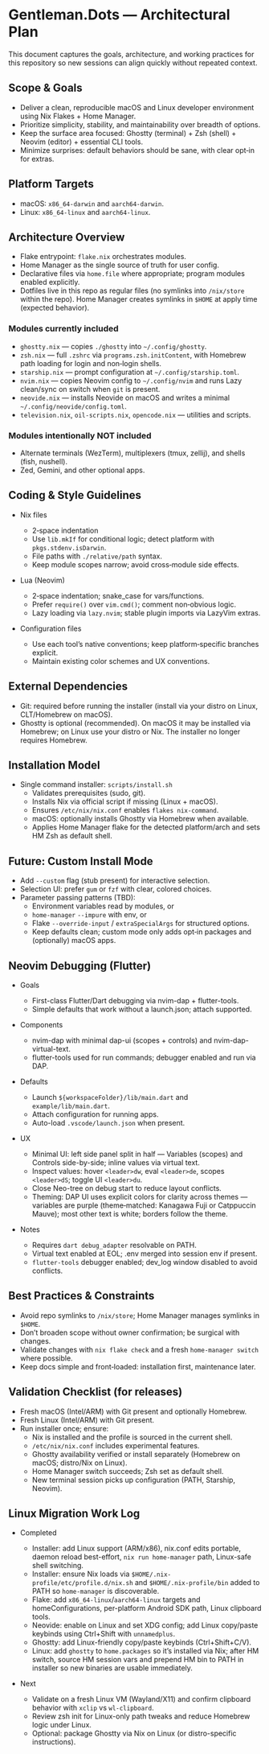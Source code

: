# Gentleman.Dots — Architectural Plan

This document captures the goals, architecture, and working practices for this repository so new sessions can align quickly without repeated context.

## Scope & Goals

- Deliver a clean, reproducible macOS and Linux developer environment using Nix Flakes + Home Manager.
- Prioritize simplicity, stability, and maintainability over breadth of options.
- Keep the surface area focused: Ghostty (terminal) + Zsh (shell) + Neovim (editor) + essential CLI tools.
- Minimize surprises: default behaviors should be sane, with clear opt‑in for extras.

## Platform Targets

- macOS: `x86_64-darwin` and `aarch64-darwin`.
- Linux: `x86_64-linux` and `aarch64-linux`.

## Architecture Overview

- Flake entrypoint: `flake.nix` orchestrates modules.
- Home Manager as the single source of truth for user config.
- Declarative files via `home.file` where appropriate; program modules enabled explicitly.
- Dotfiles live in this repo as regular files (no symlinks into `/nix/store` within the repo). Home Manager creates symlinks in `$HOME` at apply time (expected behavior).

### Modules currently included

- `ghostty.nix` — copies `./ghostty` into `~/.config/ghostty`.
- `zsh.nix` — full `.zshrc` via `programs.zsh.initContent`, with Homebrew path loading for login and non‑login shells.
- `starship.nix` — prompt configuration at `~/.config/starship.toml`.
- `nvim.nix` — copies Neovim config to `~/.config/nvim` and runs Lazy clean/sync on switch when `git` is present.
- `neovide.nix` — installs Neovide on macOS and writes a minimal `~/.config/neovide/config.toml`.
- `television.nix`, `oil-scripts.nix`, `opencode.nix` — utilities and scripts.

### Modules intentionally NOT included

- Alternate terminals (WezTerm), multiplexers (tmux, zellij), and shells (fish, nushell).
- Zed, Gemini, and other optional apps.

## Coding & Style Guidelines

- Nix files
  - 2‑space indentation
  - Use `lib.mkIf` for conditional logic; detect platform with `pkgs.stdenv.isDarwin`.
  - File paths with `./relative/path` syntax.
  - Keep module scopes narrow; avoid cross‑module side effects.

- Lua (Neovim)
  - 2‑space indentation; snake_case for vars/functions.
  - Prefer `require()` over `vim.cmd()`; comment non‑obvious logic.
  - Lazy loading via `lazy.nvim`; stable plugin imports via LazyVim extras.

- Configuration files
  - Use each tool’s native conventions; keep platform‑specific branches explicit.
  - Maintain existing color schemes and UX conventions.

## External Dependencies

- Git: required before running the installer (install via your distro on Linux, CLT/Homebrew on macOS).
- Ghostty is optional (recommended). On macOS it may be installed via Homebrew; on Linux use your distro or Nix. The installer no longer requires Homebrew.

## Installation Model

- Single command installer: `scripts/install.sh`
  - Validates prerequisites (sudo, git).
  - Installs Nix via official script if missing (Linux + macOS).
  - Ensures `/etc/nix/nix.conf` enables `flakes nix-command`.
  - macOS: optionally installs Ghostty via Homebrew when available.
  - Applies Home Manager flake for the detected platform/arch and sets HM Zsh as default shell.

## Future: Custom Install Mode

- Add `--custom` flag (stub present) for interactive selection.
- Selection UI: prefer `gum` or `fzf` with clear, colored choices.
- Parameter passing patterns (TBD):
  - Environment variables read by modules, or
  - `home-manager` `--impure` with env, or
  - Flake `--override-input` / `extraSpecialArgs` for structured options.
  - Keep defaults clean; custom mode only adds opt‑in packages and (optionally) macOS apps.

## Neovim Debugging (Flutter)

- Goals
  - First-class Flutter/Dart debugging via nvim-dap + flutter-tools.
  - Simple defaults that work without a launch.json; attach supported.

- Components
  - nvim-dap with minimal dap-ui (scopes + controls) and nvim-dap-virtual-text.
  - flutter-tools used for run commands; debugger enabled and run via DAP.

- Defaults
  - Launch `${workspaceFolder}/lib/main.dart` and `example/lib/main.dart`.
  - Attach configuration for running apps.
  - Auto-load `.vscode/launch.json` when present.

- UX
  - Minimal UI: left side panel split in half — Variables (scopes) and Controls side-by-side; inline values via virtual text.
  - Inspect values: hover `<leader>dw`, eval `<leader>de`, scopes `<leader>dS`; toggle UI `<leader>du`.
  - Close Neo-tree on debug start to reduce layout conflicts.
  - Theming: DAP UI uses explicit colors for clarity across themes — variables are purple (theme‑matched: Kanagawa Fuji or Catppuccin Mauve); most other text is white; borders follow the theme.

- Notes
  - Requires `dart debug_adapter` resolvable on PATH.
  - Virtual text enabled at EOL; .env merged into session env if present.
  - `flutter-tools` debugger enabled; dev_log window disabled to avoid conflicts.

## Best Practices & Constraints

- Avoid repo symlinks to `/nix/store`; Home Manager manages symlinks in `$HOME`.
- Don’t broaden scope without owner confirmation; be surgical with changes.
- Validate changes with `nix flake check` and a fresh `home-manager switch` where possible.
- Keep docs simple and front‑loaded: installation first, maintenance later.

## Validation Checklist (for releases)

- Fresh macOS (Intel/ARM) with Git present and optionally Homebrew.
- Fresh Linux (Intel/ARM) with Git present.
- Run installer once; ensure:
  - Nix is installed and the profile is sourced in the current shell.
  - `/etc/nix/nix.conf` includes experimental features.
  - Ghostty availability verified or install separately (Homebrew on macOS; distro/Nix on Linux).
  - Home Manager switch succeeds; Zsh set as default shell.
  - New terminal session picks up configuration (PATH, Starship, Neovim). 

## Linux Migration Work Log

- Completed
  - Installer: add Linux support (ARM/x86), nix.conf edits portable, daemon reload best-effort, `nix run home-manager` path, Linux-safe shell switching.
  - Installer: ensure Nix loads via `$HOME/.nix-profile/etc/profile.d/nix.sh` and `$HOME/.nix-profile/bin` added to PATH so `home-manager` is discoverable.
  - Flake: add `x86_64-linux`/`aarch64-linux` targets and homeConfigurations, per-platform Android SDK path, Linux clipboard tools.
  - Neovide: enable on Linux and set XDG config; add Linux copy/paste keybinds using Ctrl+Shift with `unnamedplus`.
  - Ghostty: add Linux-friendly copy/paste keybinds (Ctrl+Shift+C/V).
  - Linux: add `ghostty` to `home.packages` so it’s installed via Nix; after HM switch, source HM session vars and prepend HM bin to PATH in installer so new binaries are usable immediately.

- Next
  - Validate on a fresh Linux VM (Wayland/X11) and confirm clipboard behavior with `xclip` vs `wl-clipboard`.
  - Review zsh init for Linux-only path tweaks and reduce Homebrew logic under Linux.
  - Optional: package Ghostty via Nix on Linux (or distro-specific instructions).
